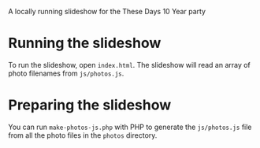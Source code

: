 A locally running slideshow for the These Days 10 Year party

# Running the slideshow
To run the slideshow, open `index.html`.
The slideshow will read an array of photo filenames from `js/photos.js`.

# Preparing the slideshow
You can run `make-photos-js.php` with PHP to generate the `js/photos.js` file from all the photo files in the `photos` directory.

